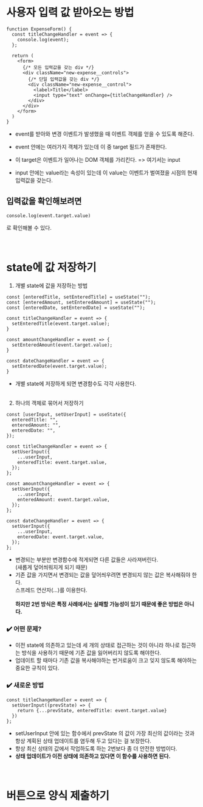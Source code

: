 # 사용자 입력 값 받아오는 방법

```
function ExpenseForm() {
  const titleChangeHandler = event => {
    console.log(event);
  };

  return (
    <form>
      {/* 모든 입력값을 갖는 div */}
      <div className="new-expense__controls">
        {/* 단일 입력값을 갖는 div */}
        <div className="new-expense__control">
          <label>Title</label>
          <input type="text" onChange={titleChangeHandler} />
        </div>
      </div>
    </form>
  )
}
```

- event를 받아와 변경 이벤트가 발생했을 때 이벤트 객체를 얻을 수 있도록 해준다.

- event 안에는 여러가지 객체가 있는데 이 중 target 필드가 존재한다.

- 이 target은 이벤트가 일어나는 DOM 객체를 가리킨다. => 여기서는 input

- input 안에는 value라는 속성이 있는데 이 value는 이벤트가 벌여졌을 시점의 현재 입력값을 갖는다.

## 입력값을 확인해보려면

```
console.log(event.target.value)
```

로 확인해볼 수 있다.
<br />
<br />
<br />

# state에 값 저장하기

1. 개별 state에 값을 저장하는 방법

```
const [enteredTitle, setEnteredTitle] = useState("");
const [enteredAmount, setEnteredAmount] = useState("");
const [enteredDate, setEnteredDate] = useState("");
```

```
const titleChangeHandler = event => {
  setEnteredTitle(event.target.value);
}

const amountChangeHandler = event => {
  setEnteredAmount(event.target.value);
}

const dateChangeHandler = event => {
  setEnteredDate(event.target.value);
}
```

- 개별 state에 저장하게 되면 변경함수도 각각 사용한다.
  <br />
  <br />

2. 하나의 객체로 묶어서 저장하기

```
const [userInput, setUserInput] = useState({
  enteredTitle: "",
  enteredAmount: "",
  enteredDate: "",
});
```

```
const titleChangeHandler = event => {
  setUserInput({
    ...userInput,
    enteredTitle: event.target.value,
  });
};

const amountChangeHandler = event => {
  setUserInput({
    ...userInput,
    enteredAmount: event.target.value,
  });
};

const dateChangeHandler = event => {
  setUserInput({
    ...userInput,
    enteredDate: event.target.value,
  });
};
```

- 변경되는 부분만 변경함수에 적게되면 다른 값들은 사라져버린다.<br />
  (새롭게 덮어씌워지게 되기 때문)
- 기존 값을 가지면서 변경되는 값을 덮어씌우려면 변경되지 않는 값은 복사해줘야 한다. <br />
  스프레드 연산자(...)를 이용한다. <br />
  <br/>
  <strong>하지만 2번 방식은 특정 사례에서는 실패할 가능성이 있기 때문에 좋은 방법은 아니다.</strong>

### ✔️ 어떤 문제?

- 이전 state에 의존하고 있는데 세 개의 상태로 접근하는 것이 아니라 하나로 접근하는 방식을 사용하기 때문에 기존 값을 잃어버리지 않도록 해야한다.
- 업데이트 할 때마다 기존 값을 복사해야하는 번거로움이 크고 잊지 않도록 해야하는 중요한 규칙이 있다.

### ✔️ 새로운 방법

```
const titleChangeHandler = event => {
  setUserInput((prevState) => {
    return {...prevState, enteredTitle: event.target.value}
  })
};
```

- setUserInput 안에 있는 함수에서 prevState 의 값이 가장 최신의 값이라는 것과 항상 계획된 상태 업데이트를 염두해 두고 있다는 걸 보장한다.
- 항상 최신 상태의 값에서 작업하도록 하는 2번보다 좀 더 안전한 방법이다.
- <strong>상태 업데이트가 이전 상태에 의존하고 있다면 이 함수를 사용하면 된다.</strong> <br />
  <br />
  <br />

# 버튼으로 양식 제출하기
